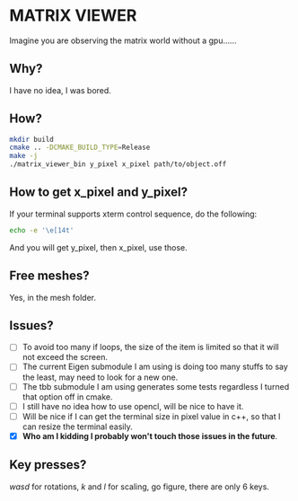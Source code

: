 # MATRIX VIEWER

Imagine you are observing the matrix world without a gpu......

## Why?
I have no idea, I was bored.

## How?
```bash
mkdir build
cmake .. -DCMAKE_BUILD_TYPE=Release
make -j
./matrix_viewer_bin y_pixel x_pixel path/to/object.off
```

## How to get x_pixel and y_pixel?
If your terminal supports xterm control sequence, do the following:
```bash
echo -e '\e[14t'
```
And you will get y_pixel, then x_pixel, use those.

## Free meshes?
Yes, in the mesh folder.

## Issues?
- [ ] To avoid too many if loops, the size of the item is limited so that it will not exceed the screen.
- [ ] The current Eigen submodule I am using is doing too many stuffs to say the least, may need to look for a new one.
- [ ] The tbb submodule I am using generates some tests regardless I turned that option off in cmake.
- [ ] I still have no idea how to use opencl, will be nice to have it.
- [ ] Will be nice if I can get the terminal size in pixel value in c++, so that I can resize the terminal easily.
- [x] **Who am I kidding I probably won't touch those issues in the future**.

## Key presses?
*wasd* for rotations, *k* and *l* for scaling, go figure, there are only 6 keys.